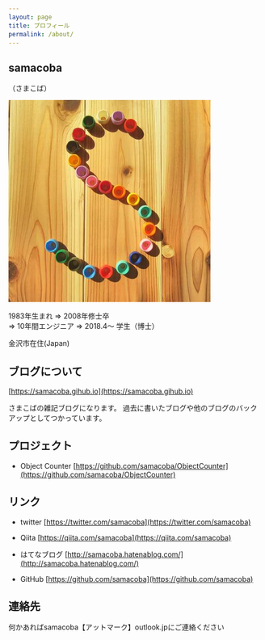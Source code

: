 ```yaml
---
layout: page
title: プロフィール
permalink: /about/
---
```



## samacoba
（さまこば）

![Image](/images/github-samacoba.jpg)

1983年生まれ ⇒ 2008年修士卒  
⇒ 10年間エンジニア ⇒ 2018.4～ 学生（博士）

金沢市在住(Japan)

## ブログについて
[https://samacoba.gihub.io](https://samacoba.gihub.io)

さまこばの雑記ブログになります。
過去に書いたブログや他のブログのバックアップとしてつかっています。

## プロジェクト
* Object Counter
[https://github.com/samacoba/ObjectCounter](https://github.com/samacoba/ObjectCounter)

## リンク
* twitter
[https://twitter.com/samacoba](https://twitter.com/samacoba)

* Qiita
[https://qiita.com/samacoba](https://qiita.com/samacoba)

* はてなブログ
[http://samacoba.hatenablog.com/](http://samacoba.hatenablog.com/)

* GitHub
[https://github.com/samacoba](https://github.com/samacoba)

## 連絡先
何かあればsamacoba【アットマーク】outlook.jpにご連絡ください


 
